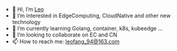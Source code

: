 - 👋 Hi, I’m [Leo](@leofang94)
- 👀 I’m interested in EdgeComputing, CloudNative and other new technology
- 🌱 I’m currently learning Golang, container, k8s, kubeedge ...
- 💞️ I’m looking to collaborate on EC and CN
- 📫 How to reach me: leofang_94@163.com

<!---
leofang94/leofang94 is a ✨ special ✨ repository because its `README.md` (this file) appears on your GitHub profile.
You can click the Preview link to take a look at your changes.
--->
